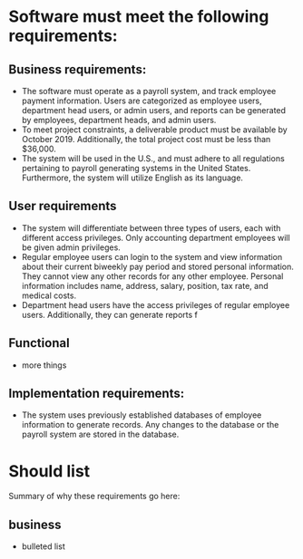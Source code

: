 
# Software must meet the following requirements:
## Business requirements:
* The software must operate as a payroll system, and track employee payment information.  Users are categorized as employee users, department head users, or admin users, and reports can be generated by employees, department heads, and admin users.  
* To meet project constraints, a deliverable product must be available by October 2019. Additionally, the total project cost must be less than $36,000.
* The system will be used in the U.S., and must adhere to all regulations pertaining to payroll generating systems in the United States. Furthermore, the system will utilize English as its language.

## User requirements

* The system will differentiate between three types of users, each with different access privileges.  Only accounting department employees will be given admin privileges.
* Regular employee users can login to the system and view information about their current biweekly pay period and stored personal information.  They cannot view any other records for any other employee.  Personal information includes name, address, salary, position, tax rate, and medical costs.
* Department head users have the access privileges of regular employee users.  Additionally, they can generate reports f

## Functional
* more things

## Implementation requirements:

* The system uses previously established databases of employee information to generate records.  Any changes to the database or the payroll system are stored in the database.

# Should list
Summary of why these requirements go here:
## business
* bulleted list
